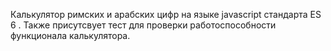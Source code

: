 Калькулятор римских и арабских цифр на языке javascript стандарта ES 6 . Также присутсвует тест для проверки работоспособности функционала калькулятора.
